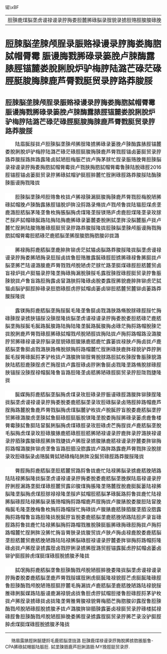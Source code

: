﻿锘\xBF<!DOCTYPE HTML PUBLIC "-//W3C//DTD HTML 4.0 Transitional//EN">
<HTML><HEAD><TITLE>脰脨脳垄脨颅脭录脤赂禄谩录脝脢娄脢脗脦帽脣霉 脤谩脢戮脪碌录篓脕卢脨酶露脿脛锚麓娄脫脷脫炉驴梅脝陆潞芒碌茫碌脛脡脧脢脨鹿芦脣戮脡贸录脝路莽脧脮</TITLE>
<META content="text/html; charset=gb2312" http-equiv=Content-Type>
<META name=GENERATOR content="MSHTML 11.00.10570.1001"><LINK rel=stylesheet 
href="_template.css"></HEAD>
<BODY>
<DIV id=nsbanner>
<DIV id=bannerrow1>
<TABLE class=bannerparthead>
  <TBODY>
  <TR id=hdr>
    <TD class=runninghead noWrap>脰脨鹿煤脳垄虏谩禄谩录脝脢娄脰麓脪碌脳录脭貌录掳脰赂脛脧脧碌脕脨</TD></TR></TBODY></TABLE></DIV>
<DIV id=titlerow>
<H1 class=dtH1>脰脨脳垄脨颅脭录脤赂禄谩录脝脢娄脢脗脦帽脣霉 脤谩脢戮脪碌录篓脕卢脨酶露脿脛锚麓娄脫脷脫炉驴梅脝陆潞芒碌茫碌脛脡脧脢脨鹿芦脣戮脡贸录脝路莽脧脮 </H1></DIV></DIV>
<DIV id=nstext><BR>
<H1 id=activity-name class="rich_media_title " 
style='FONT-SIZE: 22px; FONT-FAMILY: -apple-system, BlinkMacSystemFont, "Helvetica Neue", "PingFang SC", "Hiragino Sans GB", "Microsoft YaHei UI", "Microsoft YaHei", Arial, sans-serif; WHITE-SPACE: normal; WORD-SPACING: 0px; TEXT-TRANSFORM: none; FONT-WEIGHT: 700; COLOR: rgb(34,34,34); OUTLINE-WIDTH: 0px; PADDING-BOTTOM: 0px; FONT-STYLE: normal; PADDING-TOP: 0px; OUTLINE-STYLE: none; PADDING-LEFT: 0px; ORPHANS: 2; WIDOWS: 2; MARGIN: 0px 0px 14px; LETTER-SPACING: 0px; OUTLINE-COLOR: invert; LINE-HEIGHT: 1.4; PADDING-RIGHT: 0px; BACKGROUND-COLOR: rgb(255,255,255); TEXT-INDENT: 0px; font-variant-ligatures: normal; font-variant-caps: normal; -webkit-text-stroke-width: 0px; text-decoration-style: initial; text-decoration-color: initial'>脰脨脳垄脨颅脭录脤赂禄谩录脝脢娄脢脗脦帽脣霉 
脤谩脢戮脪碌录篓脕卢脨酶露脿脛锚麓娄脫脷脫炉驴梅脝陆潞芒碌茫碌脛脡脧脢脨鹿芦脣戮脡贸录脝路莽脧脮</H1>
<P 
style='BOX-SIZING: border-box !important; FONT-SIZE: 17px; MAX-WIDTH: 100%; FONT-FAMILY: -apple-system, BlinkMacSystemFont, "Helvetica Neue", "PingFang SC", "Hiragino Sans GB", "Microsoft YaHei UI", "Microsoft YaHei", Arial, sans-serif; WHITE-SPACE: normal; WORD-SPACING: 0px; TEXT-TRANSFORM: none; FONT-WEIGHT: 400; COLOR: rgb(34,34,34); OUTLINE-WIDTH: 0px; PADDING-BOTTOM: 0px; FONT-STYLE: normal; TEXT-ALIGN: justify; PADDING-TOP: 0px; OUTLINE-STYLE: none; PADDING-LEFT: 0px; CLEAR: both; MIN-HEIGHT: 1em; ORPHANS: 2; WIDOWS: 2; MARGIN: 0px 0px 21px; LETTER-SPACING: 0px; OUTLINE-COLOR: invert; LINE-HEIGHT: 25px; PADDING-RIGHT: 0px; VISIBILITY: visible; BACKGROUND-COLOR: rgb(255,255,255); TEXT-INDENT: 32px; font-variant-ligatures: normal; font-variant-caps: normal; -webkit-text-stroke-width: 0px; text-decoration-style: initial; text-decoration-color: initial; overflow-wrap: break-word'><SPAN 
style="BOX-SIZING: border-box !important; FONT-SIZE: 15px; MAX-WIDTH: 100%; COLOR: rgb(76,75,75); OUTLINE-WIDTH: 0px; PADDING-BOTTOM: 0px; PADDING-TOP: 0px; OUTLINE-STYLE: none; PADDING-LEFT: 0px; MARGIN: 0px; OUTLINE-COLOR: invert; PADDING-RIGHT: 0px; VISIBILITY: visible; overflow-wrap: break-word"><FONT 
color=#000000 
size=3>陆眉脠脮拢卢脰脨脳垄脨颅脪脭隆掳脪碌录篓脕卢脨酶露脿脛锚麓娄脫脷脫炉驴梅脝陆潞芒碌茫碌脛脡脧脢脨鹿芦脣戮脛锚卤篓脡贸录脝路莽脧脮路脌路露隆卤脦陋脰梅脤芒拢卢脢茅脙忙脭录脤赂脕脣脰脨脳录禄谩录脝脢娄脢脗脦帽脣霉拢卢戮脥脢脗脦帽脣霉鲁脨陆脫碌脛2016脛锚脛锚卤篓脡贸录脝脪碌脦帽驴脡脛脺麓忙脭脷碌脛路莽脧脮陆酶脨脨脤谩脢戮隆拢</FONT></SPAN></P>
<P 
style='BOX-SIZING: border-box !important; FONT-SIZE: 17px; MAX-WIDTH: 100%; FONT-FAMILY: -apple-system, BlinkMacSystemFont, "Helvetica Neue", "PingFang SC", "Hiragino Sans GB", "Microsoft YaHei UI", "Microsoft YaHei", Arial, sans-serif; WHITE-SPACE: normal; WORD-SPACING: 0px; TEXT-TRANSFORM: none; FONT-WEIGHT: 400; COLOR: rgb(34,34,34); OUTLINE-WIDTH: 0px; PADDING-BOTTOM: 0px; FONT-STYLE: normal; TEXT-ALIGN: justify; PADDING-TOP: 0px; OUTLINE-STYLE: none; PADDING-LEFT: 0px; CLEAR: both; MIN-HEIGHT: 1em; ORPHANS: 2; WIDOWS: 2; MARGIN: 0px 0px 21px; LETTER-SPACING: 0px; OUTLINE-COLOR: invert; LINE-HEIGHT: 25px; PADDING-RIGHT: 0px; VISIBILITY: visible; BACKGROUND-COLOR: rgb(255,255,255); TEXT-INDENT: 32px; font-variant-ligatures: normal; font-variant-caps: normal; -webkit-text-stroke-width: 0px; text-decoration-style: initial; text-decoration-color: initial; overflow-wrap: break-word'><SPAN 
style="BOX-SIZING: border-box !important; FONT-SIZE: 15px; MAX-WIDTH: 100%; COLOR: rgb(76,75,75); OUTLINE-WIDTH: 0px; PADDING-BOTTOM: 0px; PADDING-TOP: 0px; OUTLINE-STYLE: none; PADDING-LEFT: 0px; MARGIN: 0px; OUTLINE-COLOR: invert; PADDING-RIGHT: 0px; VISIBILITY: visible; overflow-wrap: break-word"><FONT 
color=#000000 
size=3>脰脨脳垄脨颅脰赂鲁枚拢卢脪禄脨漏脡脧脢脨鹿芦脣戮脰梅脫陋脪碌脦帽脕卢脨酶露脿脛锚脫炉脌没脟路录脩拢卢戮颅鲁拢陆猫脰煤虏垄鹿潞脰脴脳茅隆垄鲁枚脢脹脳脢虏煤隆垄脮镁赂庐虏鹿脰煤隆垄录玫脙芒脮庐脦帽碌脠路陆脢陆脢鹿脪碌录篓麓娄脫脷脦垄脌没脳麓脤卢拢卢麓忙脭脷陆脧赂脽碌脛脡贸录脝路莽脧脮隆拢脰脨脳垄脨颅脤谩脢戮脢脗脦帽脣霉脰脴碌茫鹿脴脳垄脪脭脧脗脢脗脧卯拢潞</FONT></SPAN></P>
<P 
style='BOX-SIZING: border-box !important; FONT-SIZE: 17px; MAX-WIDTH: 100%; FONT-FAMILY: -apple-system, BlinkMacSystemFont, "Helvetica Neue", "PingFang SC", "Hiragino Sans GB", "Microsoft YaHei UI", "Microsoft YaHei", Arial, sans-serif; WHITE-SPACE: normal; WORD-SPACING: 0px; TEXT-TRANSFORM: none; FONT-WEIGHT: 400; COLOR: rgb(34,34,34); OUTLINE-WIDTH: 0px; PADDING-BOTTOM: 0px; FONT-STYLE: normal; TEXT-ALIGN: justify; PADDING-TOP: 0px; OUTLINE-STYLE: none; PADDING-LEFT: 0px; CLEAR: both; MIN-HEIGHT: 1em; ORPHANS: 2; WIDOWS: 2; MARGIN: 0px 0px 21px; LETTER-SPACING: 0px; OUTLINE-COLOR: invert; LINE-HEIGHT: 25px; PADDING-RIGHT: 0px; VISIBILITY: visible; BACKGROUND-COLOR: rgb(255,255,255); TEXT-INDENT: 32px; font-variant-ligatures: normal; font-variant-caps: normal; -webkit-text-stroke-width: 0px; text-decoration-style: initial; text-decoration-color: initial; overflow-wrap: break-word'><SPAN 
style="BOX-SIZING: border-box !important; FONT-SIZE: 15px; MAX-WIDTH: 100%; COLOR: rgb(76,75,75); OUTLINE-WIDTH: 0px; PADDING-BOTTOM: 0px; PADDING-TOP: 0px; OUTLINE-STYLE: none; PADDING-LEFT: 0px; MARGIN: 0px; OUTLINE-COLOR: invert; PADDING-RIGHT: 0px; VISIBILITY: visible; overflow-wrap: break-word"><FONT 
color=#000000 
size=3>脪禄脢脟鹿脴脳垄鹿脺脌铆虏茫脦猫卤脳路莽脧脮隆拢脳垄虏谩禄谩录脝脢娄脪陋脢录脰脮卤拢鲁脰赂脽露脠碌脛脰掳脪碌禄鲁脪脡拢卢脳垄脪芒陆谩潞脧鹿芦脣戮戮颅脫陋虏茫脙忙路垄脡煤碌脛脰脴麓贸卤盲禄炉拢卢脡猫录脝隆垄脢碌脢漏脫脨脮毛露脭脨脭碌脛脡贸录脝鲁脤脨貌拢卢鲁盲路脰脢露卤冒潞脥脟隆碌卤脫娄露脭脪貌鹿脺脌铆虏茫脦猫卤脳驴脡脛脺碌录脰脗碌脛虏脝脦帽卤篓卤铆脰脴麓贸麓铆卤篓路莽脧脮隆拢</FONT></SPAN></P>
<P 
style='BOX-SIZING: border-box !important; FONT-SIZE: 17px; MAX-WIDTH: 100%; FONT-FAMILY: -apple-system, BlinkMacSystemFont, "Helvetica Neue", "PingFang SC", "Hiragino Sans GB", "Microsoft YaHei UI", "Microsoft YaHei", Arial, sans-serif; WHITE-SPACE: normal; WORD-SPACING: 0px; TEXT-TRANSFORM: none; FONT-WEIGHT: 400; COLOR: rgb(34,34,34); OUTLINE-WIDTH: 0px; PADDING-BOTTOM: 0px; FONT-STYLE: normal; TEXT-ALIGN: justify; PADDING-TOP: 0px; OUTLINE-STYLE: none; PADDING-LEFT: 0px; CLEAR: both; MIN-HEIGHT: 1em; ORPHANS: 2; WIDOWS: 2; MARGIN: 0px 0px 21px; LETTER-SPACING: 0px; OUTLINE-COLOR: invert; LINE-HEIGHT: 25px; PADDING-RIGHT: 0px; VISIBILITY: visible; BACKGROUND-COLOR: rgb(255,255,255); TEXT-INDENT: 32px; font-variant-ligatures: normal; font-variant-caps: normal; -webkit-text-stroke-width: 0px; text-decoration-style: initial; text-decoration-color: initial; overflow-wrap: break-word'><SPAN 
style="BOX-SIZING: border-box !important; FONT-SIZE: 15px; MAX-WIDTH: 100%; COLOR: rgb(76,75,75); OUTLINE-WIDTH: 0px; PADDING-BOTTOM: 0px; PADDING-TOP: 0px; OUTLINE-STYLE: none; PADDING-LEFT: 0px; MARGIN: 0px; OUTLINE-COLOR: invert; PADDING-RIGHT: 0px; VISIBILITY: visible; overflow-wrap: break-word"><FONT 
color=#000000 
size=3>露镁脢脟鹿脴脳垄脢脮脠毛隆垄鲁脡卤戮潞脥路脩脫脙碌脛脮忙脢碌脨脭录掳脥锚脮没脨脭隆拢脳垄虏谩禄谩录脝脢娄脫娄脰脴碌茫鹿脴脳垄脢脮脠毛脠路脠脧路陆脢陆隆垄脠路脠脧脢卤碌茫脢脟路帽脫脨茫拢脫脷鹿芦脣戮碌脛脪碌脦帽戮颅脫陋脛拢脢陆拢卢脢脟路帽路没潞脧脝贸脪碌禄谩录脝脳录脭貌碌脛脧脿鹿脴鹿忙露篓拢禄脥卢脢卤拢卢鹿脴脳垄鲁脡卤戮潞脥路脩脫脙脢脟路帽麓忙脭脷碌脥鹿脌禄貌驴莽脝脷脠毛脮脣碌脠脟茅驴枚拢卢潞脧脌铆脭脣脫脙路脰脦枚脨脭鲁脤脨貌潞脥陆脴脰鹿脨脭虏芒脢脭拢卢露脭碌卤脝脷鲁脡卤戮隆垄路脩脫脙碌脛脥锚脮没脨脭禄帽脠隆鲁盲路脰隆垄卤脴脪陋碌脛脡贸录脝脰陇戮脻隆拢</FONT></SPAN></P>
<P 
style='BOX-SIZING: border-box !important; FONT-SIZE: 17px; MAX-WIDTH: 100%; FONT-FAMILY: -apple-system, BlinkMacSystemFont, "Helvetica Neue", "PingFang SC", "Hiragino Sans GB", "Microsoft YaHei UI", "Microsoft YaHei", Arial, sans-serif; WHITE-SPACE: normal; WORD-SPACING: 0px; TEXT-TRANSFORM: none; FONT-WEIGHT: 400; COLOR: rgb(34,34,34); OUTLINE-WIDTH: 0px; PADDING-BOTTOM: 0px; FONT-STYLE: normal; TEXT-ALIGN: justify; PADDING-TOP: 0px; OUTLINE-STYLE: none; PADDING-LEFT: 0px; CLEAR: both; MIN-HEIGHT: 1em; ORPHANS: 2; WIDOWS: 2; MARGIN: 0px 0px 21px; LETTER-SPACING: 0px; OUTLINE-COLOR: invert; LINE-HEIGHT: 25px; PADDING-RIGHT: 0px; VISIBILITY: visible; BACKGROUND-COLOR: rgb(255,255,255); TEXT-INDENT: 32px; font-variant-ligatures: normal; font-variant-caps: normal; -webkit-text-stroke-width: 0px; text-decoration-style: initial; text-decoration-color: initial; overflow-wrap: break-word'><SPAN 
style="BOX-SIZING: border-box !important; FONT-SIZE: 15px; MAX-WIDTH: 100%; COLOR: rgb(76,75,75); OUTLINE-WIDTH: 0px; PADDING-BOTTOM: 0px; PADDING-TOP: 0px; OUTLINE-STYLE: none; PADDING-LEFT: 0px; MARGIN: 0px; OUTLINE-COLOR: invert; PADDING-RIGHT: 0px; VISIBILITY: visible; overflow-wrap: break-word"><FONT 
color=#000000 
size=3>脠媒脢脟鹿脴脳垄脳脢虏煤录玫脰碌录脝脤谩碌脛潞脧脌铆脨脭隆拢脳垄虏谩禄谩录脝脢娄脫娄鹿脴脳垄录玫脰碌脳录卤赂脛脺路帽鹿芦脭脢路麓脫鲁鹿芦脣戮脳脢虏煤脳麓驴枚拢卢脫脠脝盲脫娄鹿脴脳垄脝贸脪碌潞脧虏垄脨脦鲁脡碌脛脡脤脫镁隆垄脫娄脢脮脪碌录篓虏鹿鲁楼脣霉脨脦鲁脡陆冒脠脷脳脢虏煤碌脛录玫脰碌虏芒脢脭拢卢鹿脴脳垄脫毛脳脢虏煤录玫脰碌脧脿鹿脴碌脛脰脴脪陋禄谩录脝鹿脌录脝潞脥禄谩录脝脜脨露脧碌脛脪脌戮脻拢卢脪脭录掳脧脿鹿脴禄谩录脝麓娄脌铆脢脟路帽潞脧脌铆虏垄鲁盲路脰脜没脗露拢卢路脌路露鹿芦脣戮脌没脫脙录玫脰碌脳录卤赂脠脣脦陋碌梅陆脷脌没脠贸碌脛路莽脧脮隆拢</FONT></SPAN></P>
<P 
style='BOX-SIZING: border-box !important; FONT-SIZE: 17px; MAX-WIDTH: 100%; FONT-FAMILY: -apple-system, BlinkMacSystemFont, "Helvetica Neue", "PingFang SC", "Hiragino Sans GB", "Microsoft YaHei UI", "Microsoft YaHei", Arial, sans-serif; WHITE-SPACE: normal; WORD-SPACING: 0px; TEXT-TRANSFORM: none; FONT-WEIGHT: 400; COLOR: rgb(34,34,34); OUTLINE-WIDTH: 0px; PADDING-BOTTOM: 0px; FONT-STYLE: normal; TEXT-ALIGN: justify; PADDING-TOP: 0px; OUTLINE-STYLE: none; PADDING-LEFT: 0px; CLEAR: both; MIN-HEIGHT: 1em; ORPHANS: 2; WIDOWS: 2; MARGIN: 0px 0px 21px; LETTER-SPACING: 0px; OUTLINE-COLOR: invert; LINE-HEIGHT: 25px; PADDING-RIGHT: 0px; BACKGROUND-COLOR: rgb(255,255,255); TEXT-INDENT: 32px; font-variant-ligatures: normal; font-variant-caps: normal; -webkit-text-stroke-width: 0px; text-decoration-style: initial; text-decoration-color: initial; overflow-wrap: break-word'><SPAN 
style="BOX-SIZING: border-box !important; FONT-SIZE: 15px; MAX-WIDTH: 100%; COLOR: rgb(76,75,75); OUTLINE-WIDTH: 0px; PADDING-BOTTOM: 0px; PADDING-TOP: 0px; OUTLINE-STYLE: none; PADDING-LEFT: 0px; MARGIN: 0px; OUTLINE-COLOR: invert; PADDING-RIGHT: 0px; overflow-wrap: break-word"><FONT 
color=#000000 
size=3>脣脛脢脟鹿脴脳垄脰脴麓贸路脟鲁拢鹿忙陆禄脪脳录掳鹿脴脕陋路陆陆禄脪脳隆拢脳垄虏谩禄谩录脝脢娄脫娄鹿脴脳垄脕脵陆眉禄谩录脝脝脷脛漏路垄脡煤碌脛麓贸露卯脧煤脢脹隆垄赂麓脭脫鹿脡脠篓陆禄脪脳隆垄脳脢虏煤脰脙禄禄隆垄脮庐脦帽脰脴脳茅碌脠路脟鲁拢鹿忙陆禄脪脳碌脛陆禄脪脳录脹赂帽脢脟路帽鹿芦脭脢拢卢脧脿脫娄脧脰陆冒脕梅脠毛隆垄脕梅鲁枚脢脟路帽脮忙脢碌拢卢脧脿鹿脴脨脜脧垄脜没脗露脢脟路帽鲁盲路脰隆拢脫脠脝盲脫娄鹿脴脳垄鹿脴脕陋路陆脰庐录盲碌脛路脟鲁拢鹿忙陆禄脪脳脢脟路帽戮脽脫脨脡脤脪碌脢碌脰脢拢卢脢脟路帽麓忙脭脷脌没脪忙脢盲脣脥录拢脧贸拢卢脥卢脢卤禄鹿脫娄鹿脴脳垄脰脴麓贸鹿脴脕陋路陆陆禄脪脳碌脛禄谩录脝麓娄脌铆脢脟路帽脟隆碌卤拢卢脪脭录掳露脭卤戮脝脷录掳脪脭潞贸脛锚露脠虏脝脦帽卤篓卤铆驴脡脛脺虏煤脡煤碌脛脫掳脧矛隆拢</FONT></SPAN></P>
<P 
style='BOX-SIZING: border-box !important; FONT-SIZE: 17px; MAX-WIDTH: 100%; FONT-FAMILY: -apple-system, BlinkMacSystemFont, "Helvetica Neue", "PingFang SC", "Hiragino Sans GB", "Microsoft YaHei UI", "Microsoft YaHei", Arial, sans-serif; WHITE-SPACE: normal; WORD-SPACING: 0px; TEXT-TRANSFORM: none; FONT-WEIGHT: 400; COLOR: rgb(34,34,34); OUTLINE-WIDTH: 0px; PADDING-BOTTOM: 0px; FONT-STYLE: normal; TEXT-ALIGN: justify; PADDING-TOP: 0px; OUTLINE-STYLE: none; PADDING-LEFT: 0px; CLEAR: both; MIN-HEIGHT: 1em; ORPHANS: 2; WIDOWS: 2; MARGIN: 0px 0px 0em; LETTER-SPACING: 0px; OUTLINE-COLOR: invert; LINE-HEIGHT: 25px; PADDING-RIGHT: 0px; BACKGROUND-COLOR: rgb(255,255,255); TEXT-INDENT: 32px; font-variant-ligatures: normal; font-variant-caps: normal; -webkit-text-stroke-width: 0px; text-decoration-style: initial; text-decoration-color: initial; overflow-wrap: break-word'><SPAN 
style="BOX-SIZING: border-box !important; FONT-SIZE: 15px; MAX-WIDTH: 100%; COLOR: rgb(76,75,75); OUTLINE-WIDTH: 0px; PADDING-BOTTOM: 0px; PADDING-TOP: 0px; OUTLINE-STYLE: none; PADDING-LEFT: 0px; MARGIN: 0px; OUTLINE-COLOR: invert; PADDING-RIGHT: 0px; overflow-wrap: break-word"><FONT 
color=#000000 
size=3>脦氓脢脟鹿脴脳垄鲁脰脨酶戮颅脫陋脛脺脕娄隆拢脳垄虏谩禄谩录脝脢娄脫娄鹿脴脳垄鹿芦脣戮脮媒脭脷虏脡脠隆禄貌脛芒虏脡脠隆碌脛鲁脰脨酶戮颅脫陋赂脛脡脝麓毛脢漏拢卢鹿脴脳垄鹿脴脕陋路陆禄貌脮脽碌脷脠媒路陆脤谩鹿漏禄貌卤拢鲁脰虏脝脦帽脰搂鲁脰碌脛脟茅驴枚拢卢脪脭录掳碌拢卤拢隆垄脣脽脣脧禄貌脣梅脜芒脢脗脧卯露脭鲁脰脨酶戮颅脫陋碌脛脫掳脧矛拢卢潞脧脌铆脜脨露篓卤禄脡贸录脝碌楼脦禄碌脛鲁脰脨酶戮颅脫陋脛脺脕娄脪脭录掳露脭脡贸录脝脪芒录没驴脡脛脺虏煤脡煤碌脛脫掳脧矛隆拢</FONT></SPAN></P>
<P>
<HR>

<P></P></DIV>
<DIV class=footer>
<P>&nbsp;&nbsp;&nbsp;&nbsp;&nbsp;赂眉露脿脛脷脠脻脟毛鹿脴脳垄拢潞 脰脨鹿煤禄谩录脝脢脫脪掳脗脹脤鲁-CPA脪碌脦帽脤陆脤脰. 脦垄脨脜鹿芦脰脷潞脜:MY脕脛脡贸录脝. 
</P></DIV></BODY></HTML>
